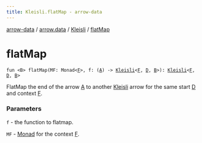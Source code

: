 ```yaml
---
title: Kleisli.flatMap - arrow-data
---
```


[arrow-data](../../index.html) / [arrow.data](../index.html) / [Kleisli](index.html) / [flatMap](./flat-map.html)

# flatMap

`fun <B> flatMap(MF: Monad<`[`F`](index.html#F)`>, f: (`[`A`](index.html#A)`) -> `[`Kleisli`](index.html)`<`[`F`](index.html#F)`, `[`D`](index.html#D)`, `[`B`](flat-map.html#B)`>): `[`Kleisli`](index.html)`<`[`F`](index.html#F)`, `[`D`](index.html#D)`, `[`B`](flat-map.html#B)`>`

FlatMap the end of the arrow [A](index.html#A) to another [Kleisli](index.html) arrow for the same start [D](index.html#D) and context [F](index.html#F).

### Parameters

`f` - the function to flatmap.

`MF` - [Monad](#) for the context [F](index.html#F).